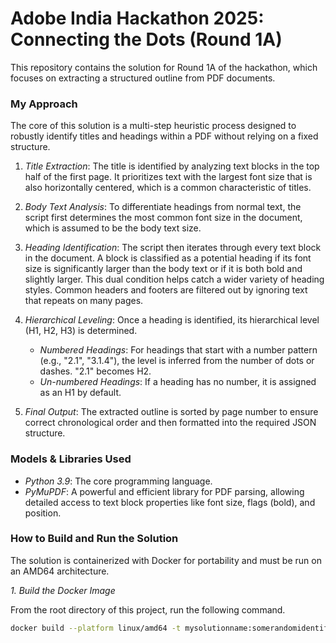 # Adobe India Hackathon 2025: Connecting the Dots (Round 1A)

This repository contains the solution for Round 1A of the hackathon, which focuses on extracting a structured outline from PDF documents.

### My Approach

The core of this solution is a multi-step heuristic process designed to robustly identify titles and headings within a PDF without relying on a fixed structure.

1.  *Title Extraction*: The title is identified by analyzing text blocks in the top half of the first page. It prioritizes text with the largest font size that is also horizontally centered, which is a common characteristic of titles.

2.  *Body Text Analysis*: To differentiate headings from normal text, the script first determines the most common font size in the document, which is assumed to be the body text size.

3.  *Heading Identification*: The script then iterates through every text block in the document. A block is classified as a potential heading if its font size is significantly larger than the body text or if it is both bold and slightly larger. This dual condition helps catch a wider variety of heading styles. Common headers and footers are filtered out by ignoring text that repeats on many pages.

4.  *Hierarchical Leveling*: Once a heading is identified, its hierarchical level (H1, H2, H3) is determined.
    *   *Numbered Headings*: For headings that start with a number pattern (e.g., "2.1", "3.1.4"), the level is inferred from the number of dots or dashes. "2.1" becomes H2.
    *   *Un-numbered Headings*: If a heading has no number, it is assigned as an H1 by default.

5.  *Final Output*: The extracted outline is sorted by page number to ensure correct chronological order and then formatted into the required JSON structure.

### Models & Libraries Used

*   *Python 3.9*: The core programming language.
*   *PyMuPDF*: A powerful and efficient library for PDF parsing, allowing detailed access to text block properties like font size, flags (bold), and position.

### How to Build and Run the Solution

The solution is containerized with Docker for portability and must be run on an AMD64 architecture.

*1. Build the Docker Image*

From the root directory of this project, run the following command.

```sh
docker build --platform linux/amd64 -t mysolutionname:somerandomidentifier .